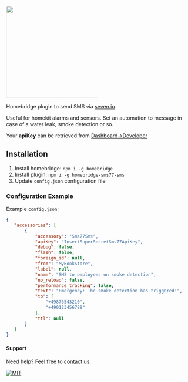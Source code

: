 <img src="https://www.seven.io/wp-content/uploads/Logo.svg" width="250" />

Homebridge plugin to send SMS via [seven.io](https://www.seven.io).

Useful for homekit alarms and sensors. Set an automation to message in case of a water
leak, smoke detection or so.

Your **apiKey** can be retrieved
from [Dashboard->Developer](https://app.seven.io/developer)

## Installation

1. Install homebridge: `npm i -g homebridge`
2. Install plugin: `npm i -g homebridge-sms77-sms`
3. Update `config.json` configuration file

### Configuration Example

Example `config.json`:

 ```json
{
    "accessories": [
        {
            "accessory": "Sms77Sms",
            "apiKey": "InsertSuperSecretSms77ApiKey",
            "debug": false,
            "flash": false,
            "foreign_id": null,
            "from": "MyBookStore",
            "label": null,
            "name": "SMS to employees on smoke detection",
            "no_reload": false,
            "performance_tracking": false,
            "text": "Emergency: The smoke detection has triggered!",
            "to": [
                "+49876543210",
                "+490123456789"
            ],
            "ttl": null
        }
    ]
}
```

#### Support

Need help? Feel free to [contact us](https://www.seven.io/en/company/contact).

[![MIT](https://img.shields.io/badge/License-MIT-teal.svg)](LICENSE)
